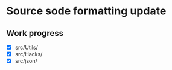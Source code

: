 # Source sode formatting update

## Work progress
- [x] src/Utils/
- [x] src/Hacks/
- [x] src/json/
